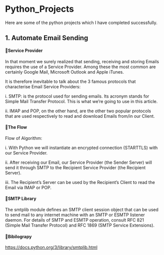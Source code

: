 # Python_Projects
Here are some of the python projects which I have completed successfully. 

<h2>1. Automate Email Sending</h2>
<h4> 🤔Service Provider </h4>
In that moment we surely realized that sending, receiving and storing Emails requires the use of a Service Provider. Among these the most common are certainly Google Mail, Microsoft Outlook and Apple iTunes.

It is therefore inevitable to talk about the 3 famous protocols that characterise Email Service Providers:

<p>i. SMTP: is the protocol used for sending emails. Its acronym stands for Simple Mail Transfer Protocol. This is what we’re going to use in this article.</p>
<p>ii. IMAP and POP, on the other hand, are the other two popular protocols that are used respectively to read and download Emails from/in our Client.</p>

<h4>  🧠The Flow</h4>
Flow of Algorithm:
<p>i. With Python we will instantiate an encrypted connection (STARTTLS) with our Service Provider.</p>
<p>ii. After receiving our Email, our Service Provider (the Sender Server) will send it through SMTP to the Recipient Service Provider (the Recipient Server).</p>
<p>iii. The Recipient’s Server can be used by the Recipient’s Client to read the Email via IMAP or POP.</p>

<h4>  📧SMTP Library</h4>
The smtplib module defines an SMTP client session object that can be used to send mail to any internet machine with an SMTP or ESMTP listener daemon. For details of SMTP and ESMTP operation, consult RFC 821 (Simple Mail Transfer Protocol) and RFC 1869 (SMTP Service Extensions).



<h4>  📖Bibilograpy</h4>
<p><a href="https://docs.python.org/3/library/smtplib.html" target="_main">https://docs.python.org/3/library/smtplib.html</a></p>
